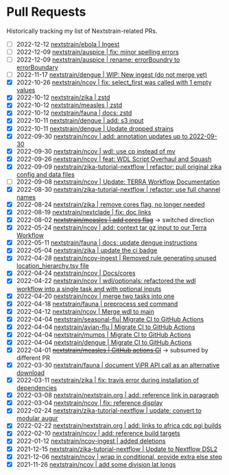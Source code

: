 # Pull Requests

Historically tracking my list of Nextstrain-related PRs.

* [ ] 2022-12-12 [nextstrain/ebola | Ingest](https://github.com/nextstrain/ebola/pull/6)
* [ ] 2022-12-09 [nextstrain/auspice | fix: minor spelling errors](https://github.com/nextstrain/auspice/pull/1619)
* [ ] 2022-12-09 [nextstrain/auspice | rename: errorBoundry to errorBoundary](https://github.com/nextstrain/auspice/pull/1620)
* [ ] 2022-11-17 [nextstrain/dengue | WIP: New ingest (do not merge yet)](https://github.com/nextstrain/dengue/pull/6)
* [x] 2022-10-26 [nextstrain/ncov | fix: select_first was called with 1 empty values](https://github.com/nextstrain/ncov/pull/1024)
* [x] 2022-10-12 [nextstrain/zika | zstd](https://github.com/nextstrain/zika/pull/23)
* [x] 2022-10-12 [nextstrain/measles | zstd](https://github.com/nextstrain/measles/pull/7)
* [x] 2022-10-12 [nextstrain/fauna | docs: zstd](https://github.com/nextstrain/fauna/pull/127)
* [x] 2022-10-11 [nextstrain/dengue | add: s3 input](https://github.com/nextstrain/dengue/pull/5)
* [x] 2022-10-11 [nextstrain/dengue | Update dropped strains](https://github.com/nextstrain/dengue/pull/4)
* [x] 2022-09-30 [nextstrain/ncov | add: annotation updates up to 2022-09-30](https://github.com/nextstrain/ncov/pull/1008)
* [x] 2022-09-30 [nextstrain/ncov | wdl: use cp instead of mv](https://github.com/nextstrain/ncov/pull/1007)
* [x] 2022-09-26 [nextstrain/ncov | feat: WDL Script Overhaul and Squash](https://github.com/nextstrain/ncov/pull/1006)
* [x] 2022-09-09 [nextstrain/zika-tutorial-nextflow | refactor: pull original zika config and data files](https://github.com/nextstrain/zika-tutorial-nextflow/pull/4)
* [ ] 2022-09-08 [nextstrain/ncov | Update: TERRA Workflow Documentation](https://github.com/nextstrain/ncov/pull/999)
* [x] 2022-08-30 [nextstrain/zika-tutorial-nextflow | refactor: use full channel names](https://github.com/nextstrain/zika-tutorial-nextflow/pull/3)
* [x] 2022-08-24 [nextstrain/zika | remove cores flag, no longer needed](https://github.com/nextstrain/zika/pull/22)
* [x] 2022-08-19 [nextstrain/nextclade | fix: doc links](https://github.com/nextstrain/nextclade/pull/965)
* [x] 2022-08-02 <del>[nextstrain/measles | add cores flag](https://github.com/nextstrain/measles/pull/6)</del> -> switched direction
* [x] 2022-05-24 [nextstrain/ncov | add: context tar gz input to our Terra Workflow](https://github.com/nextstrain/ncov/pull/951)
* [x] 2022-05-11 [nextstrain/fauna | docs: update dengue instructions](https://github.com/nextstrain/fauna/pull/122)
* [x] 2022-05-04 [nextstrain/zika | update the ci badge](https://github.com/nextstrain/zika/pull/20)
* [x] 2022-04-28 [nextstrain/ncov-ingest | Removed rule generating unused location_hierarchy.tsv file](https://github.com/nextstrain/ncov-ingest/pull/303)
* [x] 2022-04-24 [nextstrain/ncov | Docs/cores](https://github.com/nextstrain/ncov/pull/997)
* [x] 2022-04-22 [nextstrain/ncov | wdl/optionals: refactored the wdl workflow into a single task and with optional inputs](https://github.com/nextstrain/ncov/pull/929)
* [x] 2022-04-20 [nextstrain/ncov | merge two tasks into one](https://github.com/nextstrain/ncov/pull/927)
* [x] 2022-04-18 [nextstrain/fauna | preprocess sed command](https://github.com/nextstrain/fauna/pull/120)
* [x] 2022-04-12 [nextstrain/ncov | Merge wdl to main](https://github.com/nextstrain/ncov/pull/914)
* [x] 2022-04-04 [nextstrain/seasonal-flu| Migrate CI to GitHub Actions](https://github.com/nextstrain/seasonal-flu/pull/80)
* [x] 2022-04-04 [nextstrain/avian-flu | Migrate CI to GitHub Actions](https://github.com/nextstrain/avian-flu/pull/8)
* [x] 2022-04-04 [nextstrain/mumps | Migrate CI to GitHub Actions](https://github.com/nextstrain/mumps/pull/6)
* [x] 2022-04-04 [nextstrain/dengue | Migrate CI to GitHub Actions](https://github.com/nextstrain/dengue/pull/3)
* [x] 2022-04-01 <del>[nextstrain/measles | GitHub actions CI](https://github.com/nextstrain/measles/pull/4)</del> -> subsumed by different PR
* [x] 2022-03-30 [nextstrain/fauna | document ViPR API call as an alternative download](https://github.com/nextstrain/fauna/pull/116)
* [x] 2022-03-11 [nextstrain/zika | fix: travis error during installation of dependencies](https://github.com/nextstrain/zika/pull/14)
* [x] 2022-03-08 [nextstrain/nextstrain.org | add: reference link in paragraph](https://github.com/nextstrain/nextstrain.org/pull/488)
* [x] 2022-03-04 [nextstrain/ncov | fix: reference display](https://github.com/nextstrain/ncov/pull/882)
* [x] 2022-02-24 [nextstrain/zika-tutorial-nextflow | update: convert to modular augur](https://github.com/nextstrain/zika-tutorial-nextflow/pull/2)
* [x] 2022-02-22 [nextstrain/nextstrain.org | add: links to africa cdc pgi builds](https://github.com/nextstrain/nextstrain.org/pull/475)
* [x] 2022-02-10 [nextstrain/ncov | add: reference build targets](https://github.com/nextstrain/ncov/pull/867)
* [x] 2022-01-12 [nextstrain/ncov-ingest | added deletions](https://github.com/nextstrain/ncov-ingest/pull/273)
* [x] 2021-12-15 [nextstrain/zika-tutorial-nextflow | Update to Nextflow DSL2](https://github.com/nextstrain/zika-tutorial-nextflow/pull/1)
* [x] 2021-12-06 [nextstrain/ncov | wrap in conditional, provide extra else step](https://github.com/nextstrain/ncov/pull/803)
* [x] 2021-11-26 [nextstrain/ncov | add some division lat longs](https://github.com/nextstrain/ncov/pull/795)
